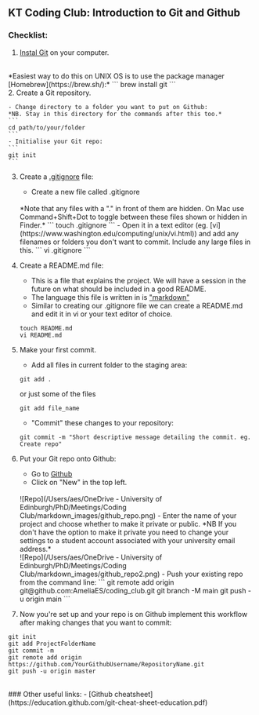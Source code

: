 ## KT Coding Club: Introduction to Git and Github

### Checklist:

1. [Instal Git](https://git-scm.com/book/en/v2/Getting-Started-Installing-Git) on your computer.
<br />
    *Easiest way to do this on UNIX OS is to use the package manager [Homebrew](https://brew.sh/):*
    ``` brew install git ```
<br />
2. Create a Git repository.

    - Change directory to a folder you want to put on Github:
    *NB. Stay in this directory for the commands after this too.*
    ```
    cd path/to/your/folder
    ```
    - Initialise your Git repo:
    ```
    git init
    ```

3. Create a [.gitignore](https://www.pluralsight.com/guides/how-to-use-gitignore-file) file:

    - Create a new file called .gitignore
    <br />
    *Note that any files with a "." in front of them are hidden. On Mac use Command+Shift+Dot to toggle between these files shown or hidden in Finder.*
    ```
    touch .gitignore
    ``` 
    - Open it in a text editor (eg. [vi](https://www.washington.edu/computing/unix/vi.html)) and add any filenames or folders you don't want to commit. Include any large files in this.
    ``` 
    vi .gitignore
    ```

4. Create a README.md file:
    - This is a file that explains the project. We will have a session in the future on what should be included in a good README. 
    - The language this file is written in is ["markdown"](https://guides.github.com/pdfs/markdown-cheatsheet-online.pdf)
    - Similar to creating our .gitignore file we can create a README.md and edit it in vi or your text editor of choice.
    ```
    touch README.md
    vi README.md
    ```

5. Make your first commit.
    - Add all files in current folder to the staging area:
    ```
    git add .
    ```
    or just some of the files
    ```
    git add file_name
    ```
    - "Commit" these changes to your repository:
    ```
    git commit -m "Short descriptive message detailing the commit. eg. Create repo"
    ```

6. Put your Git repo onto Github:
    - Go to [Github](www.github.com)
    - Click on "New" in the top left.
    <br />
    ![Repo](/Users/aes/OneDrive - University of Edinburgh/PhD/Meetings/Coding Club/markdown_images/github_repo.png)
    - Enter the name of your project and choose whether to make it private or public.
    *NB If you don't have the option to make it private you need to change your settings to a student account associated with your university email address.*
    <br />
    ![Repo](/Users/aes/OneDrive - University of Edinburgh/PhD/Meetings/Coding Club/markdown_images/github_repo2.png)
    - Push your existing repo from the command line:
    ```
    git remote add origin git@github.com:AmeliaES/coding_club.git
    git branch -M main
    git push -u origin main
    ```



7. Now you're set up and your repo is on Github implement this workflow after making changes that you want to commit:

```
git init
git add ProjectFolderName
git commit -m
git remote add origin https://github.com/YourGithubUsername/RepositoryName.git
git push -u origin master
```
<br />
### Other useful links:
- [Github cheatsheet](https://education.github.com/git-cheat-sheet-education.pdf)


<br />